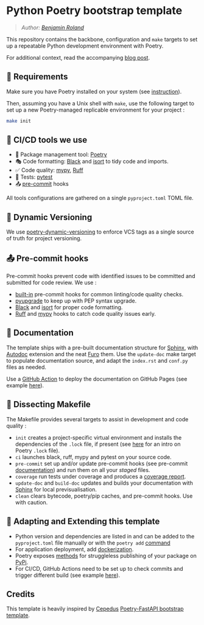# Python Poetry bootstrap template
> *Author: [Benjamin Roland](https://www.github.com/parici75)*


This repository contains the backbone, configuration and `make` targets to set up a repeatable Python development environment with Poetry.

For additional context, read the accompanying [blog post](https://benjaminroland.onrender.com/coding&data/migrating-to-poetry).

## 🚦 Requirements
Make sure you have Poetry installed on your system (see [instruction](https://python-poetry.org/docs/#installing-with-the-official-installer)).

Then, assuming you have a Unix shell with `make`, use the following target to set up a new Poetry-managed replicable environment for your project :
```bash
make init
```

## 👷 CI/CD tools we use
- 🚀 Package management tool: [Poetry](https://python-poetry.org/docs/)
- 🎭 Code formatting: [Black](https://black.readthedocs.io/en/stable/index.html) and [isort](https://pycqa.github.io/isort/index.html) to tidy code and imports.
- ✅ Code quality: [mypy](https://mypy.readthedocs.io/en/stable/), [Ruff](https://beta.ruff.rs/docs/)
- 🧪 Tests: [pytest](https://docs.pytest.org/en/latest/)
- 📤 [pre-commit](https://pre-commit.com/) hooks


All tools configurations are gathered on a single `pyproject.toml` TOML file.


## 🔖 Dynamic Versioning
We use [poetry-dynamic-versioning](https://github.com/mtkennerly/poetry-dynamic-versioning) to enforce VCS tags as a single source of truth for project versioning.


## 📤 Pre-commit hooks
Pre-commit hooks prevent code with identified issues to be committed and submitted for code review.
We use :
- [built-in](https://pre-commit.com/hooks.html) pre-commit hooks for common linting/code quality checks.
- [pyupgrade](https://github.com/asottile/pyupgrade) to keep up with PEP syntax upgrade.
- [Black](https://black.readthedocs.io/en/stable/index.html) and [isort](https://pycqa.github.io/isort/index.html) for proper code formatting.
- [Ruff](https://beta.ruff.rs/docs/) and [mypy](https://mypy.readthedocs.io/en/stable/) hooks to catch code quality issues early.


## 📝 Documentation
The template ships with a pre-built documentation structure for [Sphinx](https://www.sphinx-doc.org/en/master/), with [Autodoc](https://www.sphinx-doc.org/en/master/usage/extensions/autodoc.html) extension and the neat [Furo](https://github.com/pradyunsg/furo) them. Use the `update-doc` make target to populate documentation source, and adapt the `index.rst` and `conf.py` files as needed.

Use a [GitHub Action](https://github.com/peaceiris/actions-gh-pages) to deploy the documentation on GitHub Pages (see example [here](https://github.com/Parici75/statsplotly/blob/main/.github/workflows/sphinx.yml)).


## 🔩 Dissecting Makefile
The Makefile provides several targets to assist in development and code quality :
- `init` creates a project-specific virtual environment and installs the dependencies of the `.lock` file, if present (see [here](https://python-poetry.org/docs/basic-usage/#installing-dependencies) for an intro on Poetry `.lock` file).
- `ci` launches black, ruff, mypy and pytest on your source code.
- `pre-commit` set up and/or update pre-commit hooks (see pre-commit [documentation](https://pre-commit.com/)) and run them on all your *staged* files.
- `coverage` run tests under coverage and produces a [coverage report](https://coverage.readthedocs.io/en/7.5.0/).
- `update-doc` and `build-doc` updates and builds your documentation with [Sphinx](https://www.sphinx-doc.org/en/master/) for local previsualisation.
- `clean` clears bytecode, poetry/pip caches, and pre-commit hooks. Use with caution.


## 🚛 Adapting and Extending this template
- Python version and dependencies are listed in and can be added to the `pyproject.toml` file manually or with the `poetry add` [command](https://python-poetry.org/docs/cli/#add)
- For application deployment, add [dockerization](https://github.com/orgs/python-poetry/discussions/1879#).
- Poetry exposes [methods](https://python-poetry.org/docs/cli/#publish) for struggleless publishing of your package on [PyPi](https://pypi.org/).
- For CI/CD, GitHub Actions need to be set up to check commits and trigger different build (see example [here](https://github.com/Parici75/statsplotly/tree/main/.github/workflows)).


## Credits
This template is heavily inspired by [Cepedus](https://www.github.com/cepedus) [Poetry-FastAPI bootstrap template](https://github.com/cepedus/python-app-bootstrap).
